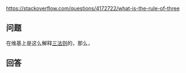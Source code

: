 <https://stackoverflow.com/questions/4172722/what-is-the-rule-of-three>

## 问题

在维基上是这么解释[三法则](https://zh.wikipedia.org/wiki/%E4%B8%89%E6%B3%95%E5%89%87)的，那么，



## 回答
